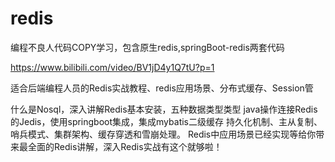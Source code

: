 # redis
编程不良人代码COPY学习，包含原生redis,springBoot-redis两套代码


https://www.bilibili.com/video/BV1jD4y1Q7tU?p=1

适合后端编程人员的Redis实战教程、redis应用场景、分布式缓存、Session管

什么是Nosql，深入讲解Redis基本安装，五种数据类型类型
java操作连接Redis的Jedis，使用springboot集成，集成mybatis二级缓存
持久化机制、主从复制、哨兵模式、集群架构、缓存穿透和雪崩处理。
Redis中应用场景已经实现等给你带来最全面的Redis讲解，深入Redis实战有这个就够啦！
